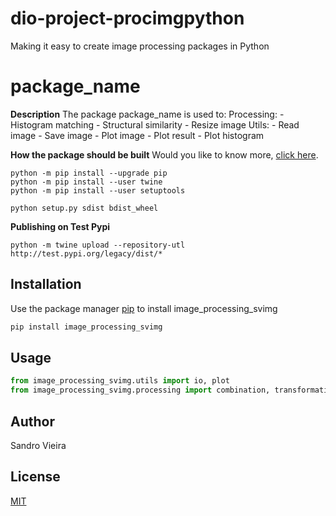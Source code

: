# dio-project-procimgpython
Making it easy to create image processing packages in Python

# package_name

**Description** 
The package package_name is used to:
	Processing:
		- Histogram matching 
		- Structural similarity
		- Resize image
	Utils:
		- Read image
		- Save image
		- Plot image
		- Plot result
		- Plot histogram

**How the package should be built**
Would you like to know more, [click here](https://setuptools.pypa.io/en/latest/setuptools.html).

```pip
python -m pip install --upgrade pip
python -m pip install --user twine
python -m pip install --user setuptools

python setup.py sdist bdist_wheel
```

**Publishing on Test Pypi**

```Test Pypi
python -m twine upload --repository-utl http://test.pypi.org/legacy/dist/*
```

## Installation

Use the package manager [pip](https://pip.pypa.io/en/stable/) to install image_processing_svimg

```bash
pip install image_processing_svimg
```

## Usage

```Python code
from image_processing_svimg.utils import io, plot
from image_processing_svimg.processing import combination, transformation
```

## Author
Sandro Vieira

## License
[MIT](https://choosealicense.com/licenses/mit/)